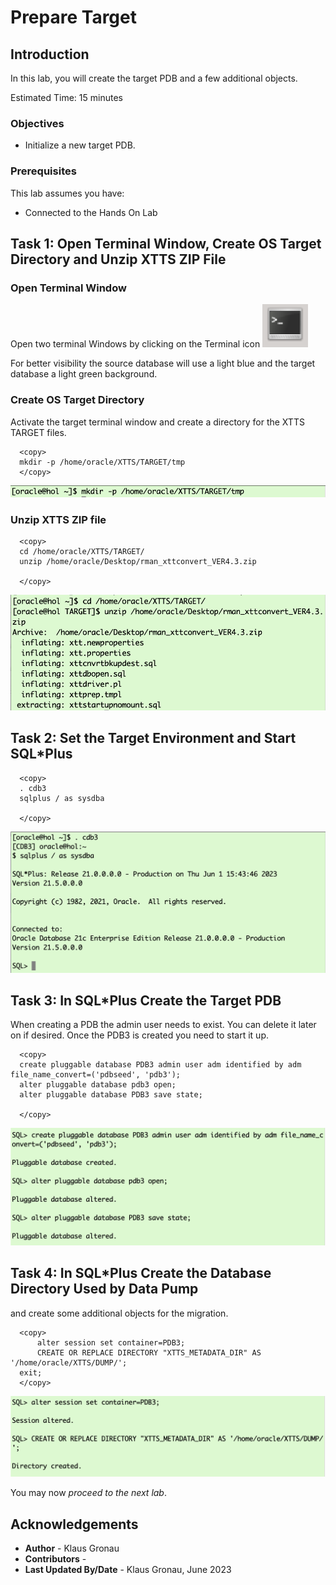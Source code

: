 # Prepare Target

## Introduction

In this lab, you will create the target PDB and a few additional objects.

Estimated Time: 15 minutes

### Objectives

- Initialize a new target PDB.

### Prerequisites

This lab assumes you have:

- Connected to the Hands On Lab

## Task 1: Open Terminal Window, Create OS Target Directory and Unzip XTTS ZIP File

### Open Terminal Window
Open two terminal Windows by clicking on the Terminal icon
![Screenshot of the Linux Hands On Lab Terminal icon](./images/terminal.png " ")

For better visibility the source database will use a light blue and the target database a light green background.

### Create OS Target Directory
Activate the target terminal window and create a directory for the XTTS TARGET files.

  ```
    <copy>
    mkdir -p /home/oracle/XTTS/TARGET/tmp
    </copy>
  ```

![Create_TARGTE OS directory ](./images/create-target-os-dir.png " ")

### Unzip XTTS ZIP file

  ```
    <copy>
    cd /home/oracle/XTTS/TARGET/
    unzip /home/oracle/Desktop/rman_xttconvert_VER4.3.zip

    </copy>
  ```

![Unzipping the XTTS Perl V4 ZIP file on target](./images/xtts-unzip-trg.png " ")


## Task 2: Set the Target Environment and Start SQL*Plus


  ```
    <copy>
    . cdb3
    sqlplus / as sysdba 

    </copy>
  ```

![Login to CDB3](./images/source-cdb3.png " ")


## Task 3: In SQL*Plus Create the Target PDB
When creating a PDB the admin user needs to exist. You can delete it later on if desired. Once the PDB3 is created you need to start it up.
  ```
    <copy>
    create pluggable database PDB3 admin user adm identified by adm file_name_convert=('pdbseed', 'pdb3');
    alter pluggable database pdb3 open;
    alter pluggable database PDB3 save state;

    </copy>
  ```

![Create PDB3 in CDB3](./images/cdb3-create-pdb3.png " ")



## Task 4: In SQL*Plus Create the Database Directory Used by Data Pump
 and create some additional objects for the migration.

  ```
    <copy>    
		alter session set container=PDB3;
		CREATE OR REPLACE DIRECTORY "XTTS_METADATA_DIR" AS '/home/oracle/XTTS/DUMP/';
    exit;
    </copy>
  ```

![create database directory in PDB3](./images/create-database-directory-pdb3.png " ")


You may now *proceed to the next lab*.



## Acknowledgements
* **Author** - Klaus Gronau
* **Contributors** -  
* **Last Updated By/Date** - Klaus Gronau, June 2023

